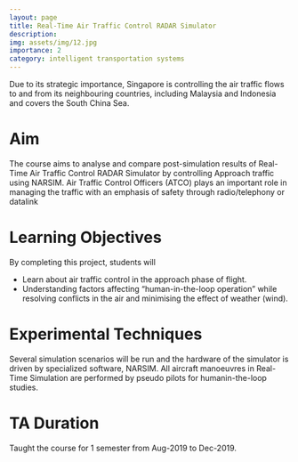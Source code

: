 ```yaml
---
layout: page
title: Real-Time Air Traffic Control RADAR Simulator
description: 
img: assets/img/12.jpg
importance: 2
category: intelligent transportation systems
---
```


Due to its strategic importance, Singapore is controlling the air traffic flows to and from its neighbouring countries, including Malaysia and Indonesia and covers the South China Sea. 

Aim
======
The course aims to analyse and compare post-simulation results of Real-Time Air Traffic Control RADAR Simulator by controlling Approach traffic using NARSIM. Air Traffic Control Officers (ATCO) plays an important role in managing the traffic with an emphasis of safety through radio/telephony or datalink


Learning Objectives
======
By completing this project, students will 
* Learn about air traffic control in the approach phase of flight.
* Understanding factors affecting “human-in-the-loop operation” while resolving conflicts in the air and minimising the effect of weather (wind).


Experimental Techniques
======
Several simulation scenarios will be run and the hardware of the simulator is driven by
specialized software, NARSIM. All aircraft manoeuvres in Real-Time Simulation are performed by pseudo pilots for humanin-the-loop studies.

TA Duration
======
Taught the course for 1 semester from Aug-2019 to Dec-2019.